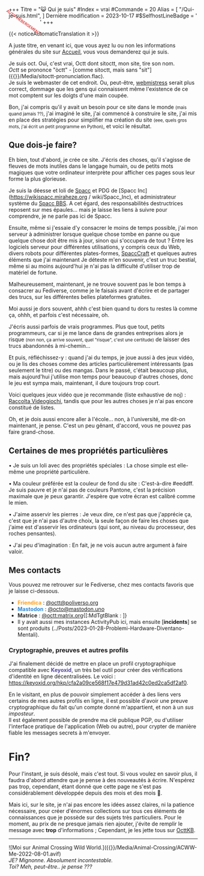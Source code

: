 +++
Titre = "😺 Qui je suis"
#Index = vrai
#Commande = 20
Alias ​​= [
  "/Qui-je-suis.html",
]
Dernière modification = 2023-10-17
#$SelfhostLineBadge = '<small style="Color:#CC0000; Font-Size:X-Small; Display:Inline-Block; Rotate:35deg; Margin-Left:-1.5em; Margin-Right:-1.5em;" >AUTO-HÉBERGEMENT !</small>'
+++

{{< noticeAutomaticTranslation it >}}



A juste titre, en venant ici, que vous ayez lu ou non les informations générales du site sur [Accueil](./index.html), vous vous demanderez qui je suis.

Je suis oct. Oui, c'est vrai, Octt dont sitoctt, mon site, tire son nom.  
_Octt_ se prononce "òctt" - [comme sitoctt, mais sans "sit"]({{<assetsRoot >}}/Media/sitoctt-pronunciation.flac).  
Je suis le webmaster de cet endroit. Ou, peut-être, [webmistress](https://www.dictionary.com/browse/webmistress) serait plus correct, dommage que les gens qui connaissent même l'existence de ce mot comptent sur les doigts d'une main coupée.

Bon, j'ai compris qu'il y avait un besoin pour ce site dans le monde <small>(mais quand jamais ??)</small>, j'ai imaginé le site, j'ai commencé à construire le site, j'ai mis en place des stratégies pour simplifier ma création du site <small>(eee, quels gros mots, j'ai écrit un petit programme en Python)</small>, et voici le résultat.

## Que dois-je faire?

Eh bien, tout d'abord, je crée ce site. J'écris des choses, qu'il s'agisse de fleuves de mots inutiles dans le langage humain, ou de petits mots magiques que votre ordinateur interprète pour afficher ces pages sous leur forme la plus glorieuse.

Je suis la déesse et loli de [Spacc](https://wikispacc.miraheze.org/wiki/Spacc) et PDG de [Spacc Inc](https://wikispacc.miraheze.org / wiki/Spacc_Inc), et administrateur système du [Spacc BBS](https://bbs.spacc.eu.org). A cet égard, des responsabilités destructrices reposent sur mes épaules... mais je laisse les liens à suivre pour comprendre, je ne parle pas ici de Spacc.

Ensuite, même si j'essaie d'y consacrer le moins de temps possible, j'ai mon serveur à administrer lorsque quelque chose tombe en panne ou que quelque chose doit être mis à jour, sinon qui s'occupera de tout ? Entre les logiciels serveur pour différentes utilisations, y compris ceux du Web, divers robots pour différentes plates-formes, [SpaccCraft](https://wikispacc.miraheze.org/wiki/SpaccCraft) et quelques autres éléments que j'ai maintenant Je déteste m'en souvenir, c'est un truc bestial, même si au moins aujourd'hui je n'ai pas la difficulté d'utiliser trop de matériel de fortune.

Malheureusement, maintenant, je ne trouve souvent pas le bon temps à consacrer au Fediverse, comme je le faisais avant d'écrire et de partager des trucs, sur les différentes belles plateformes gratuites.

Moi aussi je dors souvent, ahhh c'est bien quand tu dors tu restes là comme ça, ohhh, et parfois c'est nécessaire, oh.

J'écris aussi parfois de vrais programmes. Plus que tout, petits programmeurs, car si je me lance dans de grandes entreprises alors je risque <small>(non non, ça arrive souvent, quel "risque", c'est une certitude)</small> de laisser des trucs abandonnés à mi-chemin...

Et puis, réfléchissez-y : quand j'ai du temps, je joue aussi à des jeux vidéo, ou je lis des choses comme des articles particulièrement intéressants (pas seulement le titre) ou des mangas. Dans le passé, c'était beaucoup plus, mais aujourd'hui j'utilise mon temps pour beaucoup d'autres choses, donc le jeu est sympa mais, maintenant, il dure toujours trop court.

Voici quelques jeux vidéo que je recommande (liste exhaustive de noj) : [Raccolta Videogiochi](./Raccolte/Gaming/Raccolta-Videogiochi.html), tandis que pour les autres choses je n'ai pas encore constitué de listes.

Oh, et je dois aussi encore aller à l'école... non, à l'université, me dit-on maintenant, je pense. C'est un peu gênant, d'accord, vous ne pouvez pas faire grand-chose.

## Certaines de mes propriétés particulières

• Je suis un loli avec des propriétés spéciales
: La chose simple est elle-même une propriété particulière.

• Ma couleur préférée est la couleur de fond du site
: C'est-à-dire #eeddff. Je suis pauvre et je n'ai pas de couleurs Pantone, c'est la précision maximale que je peux garantir. J'espère que votre écran est calibré comme le mien.

• J'aime asservir les pierres
: Je veux dire, ce n'est pas que j'apprécie ça, c'est que je n'ai pas d'autre choix, la seule façon de faire les choses que j'aime est d'asservir les ordinateurs (qui sont, au niveau du processeur, des roches pensantes).

• J'ai peu d'imagination
: En fait, je ne vois aucun autre argument à faire valoir.

## Mes contacts

Vous pouvez me retrouver sur le Fediverse, chez mes contacts favoris que je laisse ci-dessous.

- <b style="Color:#FFA020;">Friendica</b> : [@octt@poliverso.org](https://poliverso.org/profile/octt)  
- <b style="Color:#3088D4;">Mastodon</b> : [@octo@mastodon.uno](https://mastodon.uno/@octo)  
- <b style="Color:#2D2D2D;">Matrice</b> : [@octt:matrix.org](https://matrix.to/#/@octt:matrix.org){[:MdTgtBlank : ]}
- Il y avait aussi mes instances ActivityPub ici, mais ensuite [**incidents**] se sont produits (../Posts/2023-01-28-Problemi-Hardware-Diventano-Mentali).

<!--
- ~~<b style="Color:#60C000/*#7FE600*/;">Misskey</b>[:SelfhostLineBadge:] : [@octt@miss.octt.eu.org](https://miss .octt.eu.org/@octt)~~
- ~~<b style="Color:#DF8958;">GoToSocial</b>[:SelfhostLineBadge:] : [@octt@godo.octt.eu.org](https://godo.octt.eu.org /@octt)~~
-->

### Cryptographie, preuves et autres profils

J'ai finalement décidé de mettre en place un profil cryptographique compatible avec <b style="Color:#56479E;">Keyoxid</b>, un très bel outil pour créer des vérifications d'identité en ligne décentralisées. Le voici : <https://keyoxid.org/hkp/cfa2a09ce568f17e479d31ad42c0ed2ca5df2af0>.

En le visitant, en plus de pouvoir simplement accéder à des liens vers certains de mes autres profils en ligne, il est possible d'avoir une preuve cryptographique du fait qu'un compte donné m'appartient, et non à un _sus imposteur_.  
Il est également possible de prendre ma clé publique PGP, ou d'utiliser l'interface pratique de l'application (Web ou autre), pour crypter de manière fiable les messages secrets à m'envoyer.

# Fin?

Pour l'instant, je suis désolé, mais c'est tout. Si vous voulez en savoir plus, il faudra d'abord attendre que je pense à des nouveautés à écrire. N'espérez pas trop, cependant, étant donné que cette page ne s'est pas considérablement développée depuis des mois et des mois 😬.

Mais ici, sur le site, je n'ai pas encore les idées assez claires, ni la patience nécessaire, pour créer d'énormes collections sur tous ces éléments de connaissances que je possède sur des sujets très particuliers. Pour le moment, au prix de ne presque jamais rien ajouter, j'évite de remplir le message avec **trop** d'informations ; Cependant, je les jette tous sur [OcttKB](https://kb.octt.eu.org).

---

![Moi sur Animal Crossing Wild World.]({{<assetsRoot >}}/Media/Animal-Crossing/ACWW-Me-2022-08-01.avif)  
_JE? Mignonne. Absolument incontestable._  
_Toi? Meh, peut-être.. je pense ???_